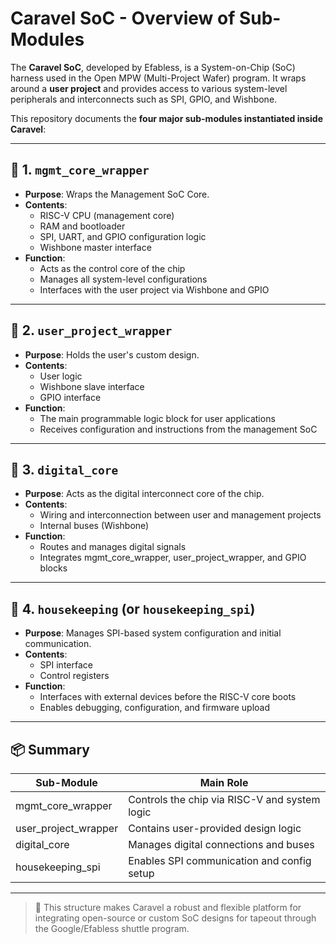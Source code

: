 # Caravel SoC - Overview of Sub-Modules

The **Caravel SoC**, developed by Efabless, is a System-on-Chip (SoC) harness used in the Open MPW (Multi-Project Wafer) program. It wraps around a **user project** and provides access to various system-level peripherals and interconnects such as SPI, GPIO, and Wishbone.

This repository documents the **four major sub-modules instantiated inside Caravel**:

---

## 🔧 1. `mgmt_core_wrapper`

- **Purpose**: Wraps the Management SoC Core.
- **Contents**:
  - RISC-V CPU (management core)
  - RAM and bootloader
  - SPI, UART, and GPIO configuration logic
  - Wishbone master interface
- **Function**:
  - Acts as the control core of the chip
  - Manages all system-level configurations
  - Interfaces with the user project via Wishbone and GPIO

---

## 🔧 2. `user_project_wrapper`

- **Purpose**: Holds the user's custom design.
- **Contents**:
  - User logic
  - Wishbone slave interface
  - GPIO interface
- **Function**:
  - The main programmable logic block for user applications
  - Receives configuration and instructions from the management SoC

---

## 🔧 3. `digital_core`

- **Purpose**: Acts as the digital interconnect core of the chip.
- **Contents**:
  - Wiring and interconnection between user and management projects
  - Internal buses (Wishbone)
- **Function**:
  - Routes and manages digital signals
  - Integrates mgmt_core_wrapper, user_project_wrapper, and GPIO blocks

---

## 🔧 4. `housekeeping` (or `housekeeping_spi`)

- **Purpose**: Manages SPI-based system configuration and initial communication.
- **Contents**:
  - SPI interface
  - Control registers
- **Function**:
  - Interfaces with external devices before the RISC-V core boots
  - Enables debugging, configuration, and firmware upload

---

## 📦 Summary

| Sub-Module          | Main Role                                     |
|---------------------|-----------------------------------------------|
| mgmt_core_wrapper   | Controls the chip via RISC-V and system logic |
| user_project_wrapper| Contains user-provided design logic           |
| digital_core        | Manages digital connections and buses         |
| housekeeping_spi    | Enables SPI communication and config setup    |

---

> 📘 This structure makes Caravel a robust and flexible platform for integrating open-source or custom SoC designs for tapeout through the Google/Efabless shuttle program.



